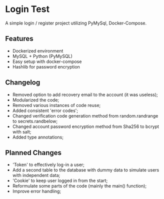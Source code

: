 # Login Test

A simple login / register project utilizing PyMySql, Docker-Compose.

## Features
- Dockerized environment
- MySQL + Python (PyMySQL)
- Easy setup with docker-compose
- Hashlib for password encryption

## Changelog

- Removed option to add recovery email to the account (it was useless);
- Modularized the code;
- Removed various instances of code reuse;
- Added consistent 'error codes';
- Changed verification code generation method from random.randrange to secrets.randbelow;
- Changed account password encryption method from Sha256 to bcrypt with salt;
- Added type annotations;

## Planned Changes

- 'Token' to effectively log-in a user;
- Add a second table to the database with dummy data to simulate users with independent data;
- 'Cookie' to keep user logged in from the start;
- Reformulate some parts of the code (mainly the main() function);
- Improve error handling;